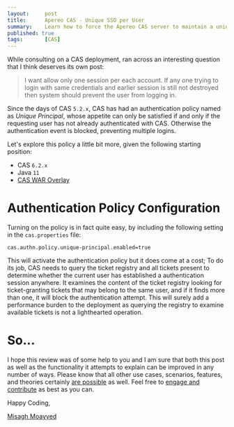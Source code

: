 ```yaml
---
layout:     post
title:      Apereo CAS - Unique SSO per User
summary:    Learn how to force the Apereo CAS server to maintain a unique SSO session per user account, disallowing multiple logins for the same user in parallel.
published: true
tags:       [CAS]
---
```


While consulting on a CAS deployment, ran across an interesting question that I think deserves its own post:

> I want allow only one session per each account. If any one trying to login with same credentials and earlier session is still not destroyed then system should prevent the user from logging in.

Since the days of CAS `5.2.x`, CAS has had an authentication policy named as *Unique Principal*, whose appetite can only be satisfied if and only if the requesting user has not already authenticated with CAS. Otherwise the authentication event is blocked, preventing multiple logins.

<script async src="https://pagead2.googlesyndication.com/pagead/js/adsbygoogle.js"></script>
<ins class="adsbygoogle"
     style="display:block; text-align:center;"
     data-ad-layout="in-article"
     data-ad-format="fluid"
     data-ad-client="ca-pub-8081398210264173"
     data-ad-slot="3789603713"></ins>
<script>
     (adsbygoogle = window.adsbygoogle || []).push({});
</script>

Let's explore this policy a little bit more, given the following starting position:

- CAS `6.2.x`
- Java `11`
- [CAS WAR Overlay](https://github.com/apereo/cas-overlay-template)

# Authentication Policy Configuration

Turning on the policy is in fact quite easy, by including the following setting in the `cas.properties` file:

```properties
cas.authn.policy.unique-principal.enabled=true
```

This will activate the authentication policy but it does come at a cost; To do its job, CAS needs to query the ticket registry and all tickets present to determine whether the current user has established a authentication session anywhere. It examines the content of the ticket registry looking for ticket-granting tickets that may belong to the same user, and if it finds more than one, it will block the authentication attempt. This will surely add a performance burden to the deployment as querying the registry to examine available tickets is not a lighthearted operation. 

<script async src="https://pagead2.googlesyndication.com/pagead/js/adsbygoogle.js"></script>
<ins class="adsbygoogle"
     style="display:block; text-align:center;"
     data-ad-layout="in-article"
     data-ad-format="fluid"
     data-ad-client="ca-pub-8081398210264173"
     data-ad-slot="3789603713"></ins>
<script>
     (adsbygoogle = window.adsbygoogle || []).push({});
</script>

# So...

I hope this review was of some help to you and I am sure that both this post as well as the functionality it attempts to explain can be improved in any number of ways. Please know that all other use cases, scenarios, features, and theories certainly [are possible](https://apereo.github.io/2017/02/18/onthe-theoryof-possibility/) as well. Feel free to [engage and contribute](https://apereo.github.io/cas/developer/Contributor-Guidelines.html) as best as you can.

Happy Coding,

[Misagh Moayyed](https://twitter.com/misagh84)